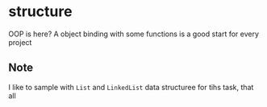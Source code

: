 # structure

OOP is here? A object binding with some functions is a good start for every project

## Note

I like to sample with `List` and `LinkedList` data structuree for tihs task, that all
